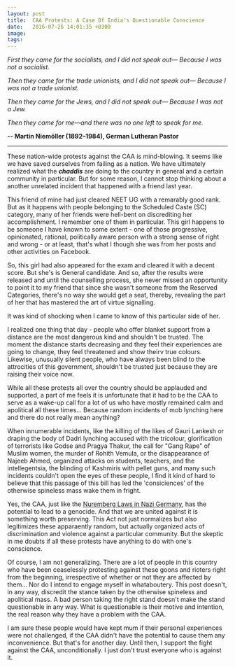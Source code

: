 ```yaml
---
layout: post
title:  CAA Protests: A Case Of India's Questionable Conscience
date:   2016-07-26 14:01:35 +0300
image:  
tags:   
---
```


*First they came for the socialists, and I did not speak out—*
     *Because I was not a socialist.*

*Then they came for the trade unionists, and I did not speak out—*
     *Because I was not a trade unionist.*

*Then they came for the Jews, and I did not speak out—*
     *Because I was not a Jew.*

*Then they came for me—and there was no one left to speak for me.*



**-- Martin Niemöller (1892–1984), German Lutheran Pastor**

_____

These nation-wide protests against the CAA is mind-blowing. It seems like we have saved ourselves from failing as a nation. We have ultimately realized what the ***chaddis*** are doing to the country in general and a certain community in particular. But for some reason, I cannot stop thinking about a another unrelated incident that happened with a friend last year.

This friend of mine had just cleared NEET UG with a remarably good rank. But as it happens with people belonging to the Scheduled Caste (SC) category, many of her friends were hell-bent on discrediting her accomplishment. I remember one of them in particular. This girl happens to be someone I have known to some extent - one of those progressive, opinionated, rational, politically aware person with a strong sense of right and wrong - or at least, that's what I though she was from her posts and other activities on Facebook. 

So, this girl had also appeared for the exam and cleared it with a decent score. But she's is General candidate. And so, after the results were released and until the counselling process, she never missed an opportunity to point it to my friend that since she wasn't someone from the Reserved Categories, there's no way she would get a seat, thereby, revealing the part of her that has mastered the art of virtue signalling.

It was kind of shocking when I came to know of this particular side of her.

I realized one thing that day - people who offer blanket support from a distance are the most dangerous kind and shouldn't be trusted. The moment the distance starts decreasing and they feel their experiences are going to change, they feel threatened and show theirv true colours. Likewise, unusually silent people, who have always been blind to the attrocities of this government, shouldn't be trusted just because they are raising their voice now.

While all these protests all over the country should be applauded and supported, a part of me feels it is unfortunate that it had to be the CAA to serve as a wake-up call for a lot of us who have mostly remained calm and apolitical all these times... Because random incidents of mob lynching here and there do not really mean anything? 

When innumerable incidents, like the killing of the likes of Gauri Lankesh or draping the body of Dadri lynching accused with the tricolour, glorification of terrorists like Godse and Pragya Thakur, the call for "Gang Rape" of Muslim women, the murder of Rohith Vemula, or the disappearance of Najeeb Ahmed, organized attacks on students, teachers, and the intellegentsia, the blinding of Kashmiris with pellet guns, and many such incidents couldn't open the eyes of these people, I find it kind of hard to believe that this passage of this bill has led the 'consiciences' of the otherwise spineless mass wake them in fright.

Yes, the CAA, just like the [Nuremberg Laws in Nazi Germany](https://en.wikipedia.org/wiki/Nuremberg_Laws), has the potential to lead to a genocide. And that we are united against it is something worth preserving. This Act not just normalizes but also legitimizes these apparaently random, but actually organized acts of discrimination and violence against a particular community. But the skeptic in me doubts if all these protests have anything to do with one's conscience.

Of course, I am not generalizing. There are a lot of people in this country who have been ceaselessly protesting against these goons and rioters right from the beginning, irrespective of whether or not they are affected by them... Nor do I intend to engage myself in whataboutery. This post doesn't, in any way, discredit the stance taken by the otherwise spineless and apolitical mass. A bad person taking the right stand doesn't make the stand questionable in any way. What is questionable is their motive and intention, the real reason why they have a problem with the CAA.

I am sure these people would have kept mum if their personal experiences were not challenged, if the CAA didn't have the potential to cause them any inconvenience. But that's for another day. Until then, I support the fight against the CAA, unconditionally. I just don't trust everyone who is against it.
